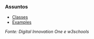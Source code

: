 ### Assuntos
* [Classes](https://github.com/Tati-Ramos/Java/tree/main/Java/src/classes)
* [Examples]()

_Fonte: 
Digital Innovation One e_
_w3schools_


